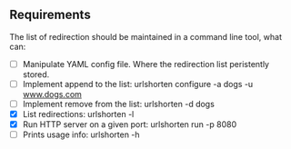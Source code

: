 ## Requirements

The list of redirection should be maintained in a command line tool, what can:

- [ ] Manipulate YAML config file. Where the redirection list peristently stored.
- [ ] Implement append to the list: urlshorten configure -a dogs -u www.dogs.com
- [ ] Implement remove from the list: urlshorten -d dogs
- [x] List redirections: urlshorten -l
- [x] Run HTTP server on a given port: urlshorten run -p 8080
- [ ] Prints usage info: urlshorten -h
